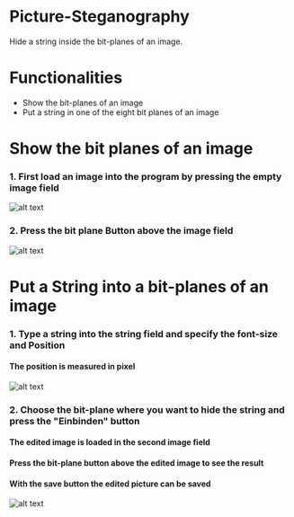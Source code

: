 # Picture-Steganography
Hide a string inside the bit-planes of an image.

<h1>Functionalities</h1>
<ul>
  <li>Show the bit-planes of an image</li>
  <li>Put a string in one of the eight bit planes of an image</li>
</ul>

<h1>Show the bit planes of an image</h1>
<h3>1. First load an image into the program by pressing the empty image field</h3>

![alt text](https://github.com/Link-F/Picture-Steganography/blob/master/img/1.PNG)

<h3>2. Press the bit plane Button above the image field</h3>

![alt text](https://github.com/Link-F/Picture-Steganography/blob/master/img/2.PNG)

<h1>Put a String into a bit-planes of an image</h1>

<h3>1. Type a string into the string field and specify the font-size and Position</h3> 
<h4>The position is measured in pixel</h4>  

![alt text](https://github.com/Link-F/Picture-Steganography/blob/master/img/3.PNG)

<h3>2. Choose the bit-plane where you want to hide the string and press the "Einbinden" button</h3>
<h4>The edited image is loaded in the second image field<h4>
<h4>Press the bit-plane button above the edited image to see the result</h4>
<h4>With the save button the edited picture can be saved</h4>

![alt text](https://github.com/Link-F/Picture-Steganography/blob/master/img/4.PNG)
